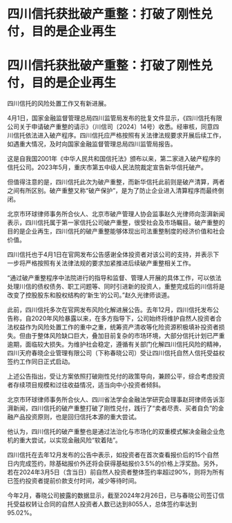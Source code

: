 # 四川信托获批破产重整：打破了刚性兑付，目的是企业再生

# 四川信托获批破产重整：打破了刚性兑付，目的是企业再生

四川信托的风险处置工作又有新进展。

4月1日，国家金融监督管理总局四川监管局发布的批复文件显示，《四川信托有限公司关于申请破产重整的请示》（川信司〔2024〕14号）收悉。经审核，同意四川信托依法进入破产程序。四川信托应严格按照有关法律法规要求开展后续工作，如遇重大情况，及时向国家金融监督管理总局四川监管局报告。

这是自我国2001年《中华人民共和国信托法》颁布以来，第二家进入破产程序的信托公司。2023年5月，重庆市第五中级人民法院裁定宣告新华信托破产。

但值得注意的是，四川信托此次为破产重整，而新华信托此前则是破产清算，两者之间有所区别。破产重整又称“破产保护”，是为了防止企业进入清算程序而最终倒闭。

北京市环球律师事务所合伙人、北京市破产管理人协会监事赵久光律师向澎湃新闻表示，四川信托属于第一家信托公司破产重整，很受社会及市场瞩目。破产重整的目的是企业再生，四川信托的破产重整能够体现出司法重整制度的经济价值和社会价值。

四川信托也于4月1日在官网发布公告感谢全体投资者对该公司的支持，并表示下一步将严格按照有关法律法规的要求加紧推进后续破产重整相关工作。

“通过破产重整程序中法院进行的指导和监督、管理人开展的具体工作，可以依法处理川信的债权债务、职工问题等、同时引进新的投资人，重整完成后的川信将是改变了控股股东和股权结构的‘新生’的公司。”赵久光律师谈道。

此前，四川信托多次在官网发布风险化解进展公告。去年12月，四川信托发布公告称，自2020年风险暴露以来，在多方指导下，公司始终将维护自然人投资者合法权益作为风险处置工作的重中之重，统筹资产清收等化险资源积极填补投资者损失。但由于整体风险缺口巨大，叠加目前复杂的市场环境，大部分信托计划已严重逾期，面临较大损失。为维护社会稳定，遵循有关部门化解四川信托风险的精神，四川天府春晓企业管理有限公司（下称春晓公司）受让四川信托自然人信托受益权签约工作同日正式启动。

上述公告指出，受让方案依照打破刚性兑付的政策导向，兼顾公平，综合考虑投资者存续项目规模和过往收益情况，适当向中小投资者倾斜。

北京市环球律师事务所合伙人、四川省法学会金融法学研究会理事赵珂律师告诉澎湃新闻，四川信托的破产重整打破了刚性兑付，践行了“卖者尽责、买者自负”的金融产品投资原则，也是回归信托本源的重大尝试。

他认为，四川信托的破产重整也是通过法治化与市场化的双重模式解决金融企业危机的重大尝试，以实现金融风险“软着陆”。

四川信托在去年12月发布的公告中表示，如投资者在首次查看报价后的15个自然日内完成签约，除基础报价外还将会获得基础报价3.5%的价格上浮奖励。另外，若在2024年3月5日（含当日）前自然人投资者整体签约率超过90%，则将为所有已签约投资者提前价款支付时间，减少等待时间。

今年2月，春晓公司披露的数据显示，截至2024年2月26日，已与春晓公司签订信托受益权转让合同的自然人投资者人数已达到8055人，总体签约率达到95.02%。

